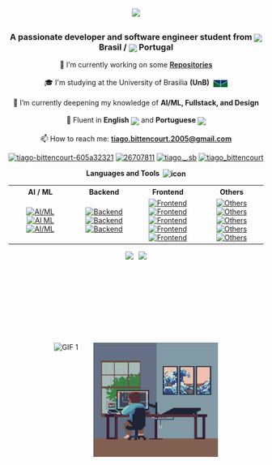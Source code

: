 <h1 style="text-align: center;">
    <img src="https://readme-typing-svg.herokuapp.com/?font=Quicksand&size=35&center=true&vCenter=true&width=500&height=70&duration=4000&lines=Hello+World!+👋;+I'm+Tiago+Bittencourt!;&color=1E90FF" />
</h1>
<h3 style="text-align: center;">
  A passionate developer and software engineer student from 
  <img src="https://cdn-icons-png.flaticon.com/512/197/197386.png" width="13" style="vertical-align: middle;"/> 
  Brasil / 
  <img src="https://cdn-icons-png.flaticon.com/512/197/197463.png" width="13" style="vertical-align: middle;"/> 
  Portugal
</h3>

<div style="text-align: center;">
    🔭 I’m currently working on some <a href="https://github.com/TiagoSBittencourt?tab=repositories" target="_blank"><span style="font-weight: 600;">Repositories</span></a><br><br>
    🎓 I'm studying at the University of Brasilia <strong>(UnB)</strong>&nbsp;
    <img src="assets/Logo_UnB.png" alt="UnB Logo" style="height: 1em; vertical-align: middle;" /><br><br>
    🌱 I’m currently deepening my knowledge of <strong>AI/ML, Fullstack, and Design</strong><br><br>
    💬 Fluent in <strong>English</strong> 
    <img src="https://cdn-icons-png.flaticon.com/512/197/197484.png" width="13" style="vertical-align: middle;"/> 
    and <strong>Portuguese </strong> 
    <img src="https://cdn-icons-png.flaticon.com/512/197/197386.png" width="13" style="vertical-align: middle;" /><br><br>
    📫 How to reach me: 
    <a href="mailto:tiago.bittencourt.2005@gmail.com" target="_blank">
    <span style="font-weight: 600;">tiago.bittencourt.2005@gmail.com</span>
</a>
</div>
</p>
<div style="text-align: center;">
    <a href="https://linkedin.com/in/tiago-bittencourt-605a32321" target="blank"><img style="text-align: center;" src="https://raw.githubusercontent.com/rahuldkjain/github-profile-readme-generator/master/src/images/icons/Social/linked-in-alt.svg" alt="tiago-bittencourt-605a32321" height="30" width="40" /></a>
    <a href="https://stackoverflow.com/users/26707811" target="blank"><img style="text-align: center;" src="https://raw.githubusercontent.com/rahuldkjain/github-profile-readme-generator/master/src/images/icons/Social/stack-overflow.svg" alt="26707811" height="30" width="40" /></a>
    <a href="https://instagram.com/tiago._.sb" target="blank"><img style="text-align: center;" src="https://raw.githubusercontent.com/rahuldkjain/github-profile-readme-generator/master/src/images/icons/Social/instagram.svg" alt="tiago._.sb" height="30" width="40" /></a>
    <a href="https://www.leetcode.com/tiago_bittencourt" target="blank"><img style="text-align: center;" src="https://raw.githubusercontent.com/rahuldkjain/github-profile-readme-generator/master/src/images/icons/Social/leet-code.svg" alt="tiago_bittencourt" height="30" width="40" /></a>
</p>

<div style="text-align: center;"> 
    <strong>
        Languages and Tools&nbsp;
        <img src="https://user-images.githubusercontent.com/74038190/212284087-bbe7e430-757e-4901-90bf-4cd2ce3e1852.gif" 
             alt="icon" 
             style="height: 1.7em; vertical-align: middle;" />
    </strong>
</div>
<table style="width: 100%; table-layout: fixed;  text-align: center;">
  <tr>
    <th>AI / ML</th>
    <th>Backend</th>
    <th>Frontend</th>
    <th>Others</th>
  </tr>
  <tr>
    <td style="text-align: center; width: 25%;text-align: center;">
      <a href="https://skillicons.dev" target="_blank" rel="noreferrer">
          <img src="https://skillicons.dev/icons?i=py" alt="AI/ML" />
      </a>
      <a href="https://skillicons.dev" target="_blank" rel="noreferrer">
          <img src="https://skillicons.dev/icons?i=tensorflow" alt="AI  ML"    >
      </a>
      <a href="https://skillicons.dev" target="_blank" rel="noreferrer">
          <img src="https://skillicons.dev/icons?i=sklearn" alt="AI/ML" />
      </a>
    </td>
    <td style="text-align: center; width: 25%;text-align: center;">
      <a href="https://skillicons.dev" target="_blank" rel="noreferrer">
          <img src="https://skillicons.dev/icons?i=express" alt="Backend" />
      </a>
      <a href="https://skillicons.dev" target="_blank" rel="noreferrer">
          <img src="https://skillicons.dev/icons?i=django" alt="Backend" />
      </a>
      <a href="https://skillicons.dev" target="_blank" rel="noreferrer">
          <img src="https://skillicons.dev/icons?i=mysql" alt="Backend" />
      </a>
    </td>
    <td style="text-align: center; width: 25%;text-align: center;">
      <a href="https://skillicons.dev" target="_blank" rel="noreferrer">
          <img src="https://skillicons.dev/icons?i=html" alt="Frontend" />
      </a>
      <a href="https://skillicons.dev" target="_blank" rel="noreferrer">
          <img src="https://skillicons.dev/icons?i=css" alt="Frontend" />
      </a>
      <a href="https://skillicons.dev" target="_blank" rel="noreferrer">
          <img src="https://skillicons.dev/icons?i=js"  alt="Frontend" />
      </a>
      <a href="https://skillicons.dev" target="_blank" rel="noreferrer">
          <img src="https://skillicons.dev/icons?i=ts"  alt="Frontend" />
      </a>
      <a href="https://skillicons.dev" target="_blank" rel="noreferrer">
          <img src="https://skillicons.dev/icons?i=react" alt="Frontend" />
      </a>
    </td>
    <td style="text-align: center; width: 25%;text-align: center;">
      <a href="https://skillicons.dev" target="_blank" rel="noreferrer">
          <img src="https://skillicons.dev/icons?i=c" alt="Others" />
      </a>
      <a href="https://skillicons.dev" target="_blank" rel="noreferrer">
          <img src="https://skillicons.dev/icons?i=cpp" alt="Others" />
      </a>
      <a href="https://skillicons.dev" target="_blank" rel="noreferrer">
          <img src="https://skillicons.dev/icons?i=figma" alt="Others" />
      </a>
      <a href="https://skillicons.dev" target="_blank" rel="noreferrer">
          <img src="https://skillicons.dev/icons?i=git" alt="Others" />
      </a>
      <a href="https://skillicons.dev" target="_blank" rel="noreferrer">
          <img src="https://skillicons.dev/icons?i=github" alt="Others" />
      </a>
    </td>
  </tr>
</table>


<!--
<div style="text-align: center;">
    <img loading="lazy" src="https://leetcard.jacoblin.cool/Tiago_Bittencourt?ext=heatmap&theme=nord&cache=1800" alt="LeetCode Stats"/>
</div> 
-->

<a href="https://github.com/TiagoSBittencourt">
  <div style="
    display: flex; 
    justify-content: center; 
    gap: 10px; 
    align-items: center; 
    flex-wrap: wrap;
    max-width: 700px; /* aumenta o max-width para deixar mais espaço antes de quebrar */
    margin: 0 auto;
  ">
    <img loading="lazy" height="160em" src="https://github-readme-stats.vercel.app/api/top-langs/?username=TiagoSBittencourt&layout=compact&langs_count=7&theme=nord&cache_seconds=604800" style="margin: 0;"/>
    <img loading="lazy" height="160em" src="https://github-readme-stats.vercel.app/api?username=TiagoSBittencourt&show_icons=true&theme=nord&include_all_commits=true&count_private=true&cache_seconds=604800" style="margin: 0;"/>
  </div>
</a>

<div style="
  display: flex; 
  justify-content: center; 
  gap: 30px; 
  flex-wrap: wrap; 
  max-width: 750px; 
  margin: 20px auto 0 auto;
">
  <img 
    src="https://media.giphy.com/media/hrSFdM4rg8VFpXyz2m/giphy.gif" 
    alt="GIF 1" 
    style="height: 225px; width: auto; flex-shrink: 0;"
  />
  <img 
    src="assets/devDayNightPc.gif" 
    alt="GIF 2" 
    style="height: 225px; width: auto; flex-shrink: 1; object-fit: contain;"
  />
</div>